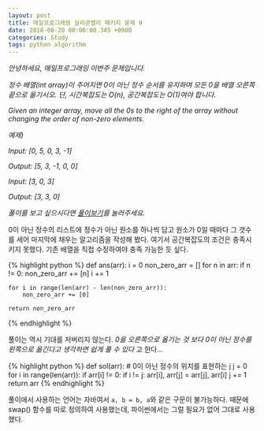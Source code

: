```yaml
---
layout: post
title: 매일프로그래밍 실리콘밸리 패키지 문제 9
date: 2018-08-20 00:00:00.345 +0900
categories: Study
tags: python algorithm
---
```


_안녕하세요, 매일프로그래밍 이번주 문제입니다._

_정수 배열(int array)이 주어지면 0이 아닌 정수 순서를 유지하며 모든 0을 배열 오른쪽 끝으로 옮기시오. 단, 시간복잡도는 O(n), 공간복잡도는 O(1)여야 합니다._

_Given an integer array, move all the 0s to the right of the array without changing the order of non-zero elements._

<!--more-->

_예제)_

_Input: [0, 5, 0, 3, -1]_

_Output: [5, 3, -1, 0, 0]_

_Input: [3, 0, 3]_

_Output: [3, 3, 0]_

_풀이를 보고 싶으시다면 [풀이보기](http://url6080.mailprogramming.com/wf/click?upn=5YNwhcR4-2FFhQA54IFFE-2FIijGnZEwyyYieIxIap6l3O8TZMVFc6s-2B8FK0wYQmKQSf5VgwzgsPa40Hzn1zHKmMxVF1nHi6YkD4kcT9L0M4H4na6HIJqwHfS-2BEg9hrSxbcH-2BZfJE6Z-2FhjsaLO6L5dgTs-2BiFbIiiq4NiZwIqIYqHbJpMyM-2BkKIWBEADBeFTqTuUq_Zgoc2ijnN3jtNTS7ITLZKrJdLqoKRo6qqLK1adFq7tfLS63zSOMEFzba0-2Bj5X3eeTHHuA3cQtIz2KQdM3yF-2F-2F17dnFNqB6BnoIzGhgvCXGJYV3kyX7G1CyiQbEOlcblQs8fJux8ClBY42PXE5SAHU8gSQ2Tx2nSuI0FA5anGIcYl2pu6WPIYxWv1J1h9dp7jw7jU3xHAAx0qzUYs-2Fq4k5Lz7yNnSRG3i4zNoYVnQ7KFWKylHJ-2BxV60GJ0St2grp7)를 눌러주세요._

0이 아닌 정수의 리스트에 정수가 아닌 원소를 하나씩 담고 원소가 0일 때마다 그 갯수를 세어 마지막에 채우는 알고리즘을 작성해 봤다. 여기서 공간복잡도의 조건은 충족시키지 못했다. 기존 배열을 직접 수정하여야 충족 가능한 듯 싶다.

{% highlight python %}
def ans(arr):
i = 0
non_zero_arr = []
for n in arr:
if n != 0:
non_zero_arr += [n]
i += 1

    for i in range(len(arr) - len(non_zero_arr)):
        non_zero_arr += [0]

    return non_zero_arr

{% endhighlight %}

풀이는 역시 기대를 저버리지 않는다. _0을 오른쪽으로 옮기는 것 보다 0이 아닌 정수를 왼쪽으로 옮긴다고 생각하면 쉽게 풀 수 있다_ 고 한다...

{% highlight python %}
def sol(arr): # 0이 아닌 정수의 위치를 표현하는 j
j = 0
for i in range(len(arr)):
if arr[i] != 0:
if i != j:
arr[i], arr[j] = arr[j], arr[i]
j += 1
return arr
{% endhighlight %}

풀이에서 사용하는 언어는 자바여서 `a, b = b, a`와 같은 구문이 불가능하다. 때문에 swap() 함수를 따로 정의하여 사용했는데, 파이썬에서는 그럴 필요가 없어 그대로 사용했다.
